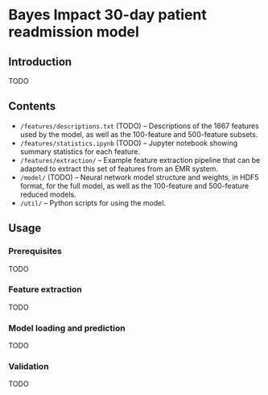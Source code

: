 # Bayes Impact 30-day patient readmission model

## Introduction

TODO

## Contents

- `/features/descriptions.txt` (TODO) – Descriptions of the 1667 features used by the model, as well as the 100-feature and 500-feature subsets.
- `/features/statistics.ipynb` (TODO) – Jupyter notebook showing summary statistics for each feature.
- `/features/extraction/` – Example feature extraction pipeline that can be adapted to extract this set of features from an EMR system.
- `/model/` (TODO) – Neural network model structure and weights, in HDF5 format, for the full model, as well as the 100-feature and 500-feature reduced models.
- `/util/` – Python scripts for using the model.

## Usage

### Prerequisites

TODO

### Feature extraction

TODO

### Model loading and prediction

TODO

### Validation

TODO

